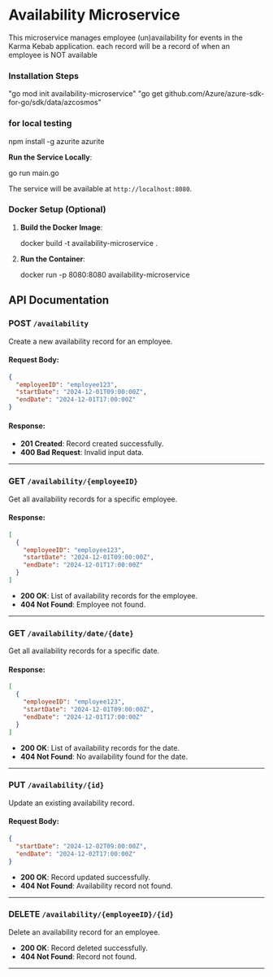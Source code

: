 # Availability Microservice

This microservice manages employee (un)availability for events in the Karma Kebab application.
each record will be a record of when an employee is NOT available

### Installation Steps

   "go mod init availability-microservice"
   "go get github.com/Azure/azure-sdk-for-go/sdk/data/azcosmos"

### for local testing
   npm install -g azurite
   azurite

**Run the Service Locally**:

   go run main.go

   The service will be available at `http://localhost:8080`.

### Docker Setup (Optional)

1. **Build the Docker Image**:

   docker build -t availability-microservice .

2. **Run the Container**:

   docker run -p 8080:8080 availability-microservice

## API Documentation

### **POST** `/availability`

Create a new availability record for an employee.

#### Request Body:
```json
{
  "employeeID": "employee123",
  "startDate": "2024-12-01T09:00:00Z",
  "endDate": "2024-12-01T17:00:00Z"
}
```

#### Response:
- **201 Created**: Record created successfully.
- **400 Bad Request**: Invalid input data.

---

### **GET** `/availability/{employeeID}`

Get all availability records for a specific employee.

#### Response:
```json
[
  {
    "employeeID": "employee123",
    "startDate": "2024-12-01T09:00:00Z",
    "endDate": "2024-12-01T17:00:00Z"
  }
]
```

- **200 OK**: List of availability records for the employee.
- **404 Not Found**: Employee not found.

---

### **GET** `/availability/date/{date}`

Get all availability records for a specific date.

#### Response:
```json
[
  {
    "employeeID": "employee123",
    "startDate": "2024-12-01T09:00:00Z",
    "endDate": "2024-12-01T17:00:00Z"
  }
]
```

- **200 OK**: List of availability records for the date.
- **404 Not Found**: No availability found for the date.

---

### **PUT** `/availability/{id}`

Update an existing availability record.

#### Request Body:
```json
{
  "startDate": "2024-12-02T09:00:00Z",
  "endDate": "2024-12-02T17:00:00Z"
}
```

- **200 OK**: Record updated successfully.
- **404 Not Found**: Availability record not found.

---

### **DELETE** `/availability/{employeeID}/{id}`

Delete an availability record for an employee.

- **200 OK**: Record deleted successfully.
- **404 Not Found**: Record not found.

---